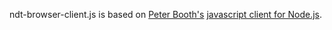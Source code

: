 ndt-browser-client.js is based on [Peter Booth's](https://github.com/pboothe) [javascript client for
Node.js](https://github.com/m-lab-tools/ndt-javascript/blob/master/ndt/src/node_tests/ndt_client.js).
